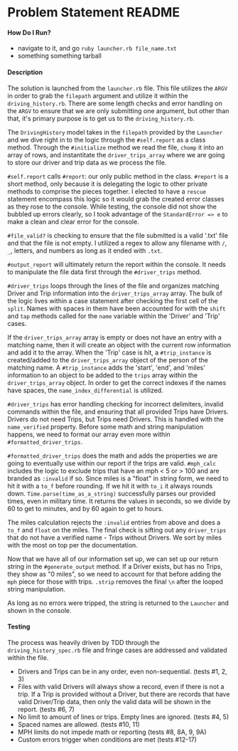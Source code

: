 # Problem Statement README

#### How Do I Run?
* navigate to it, and go `ruby launcher.rb file_name.txt`
* something something tarball

#### Description

The solution is launched from the `launcher.rb` file.  This file utilizes the `ARGV` in order to grab the `filepath` argument and utilize it within the `driving_history.rb`.  There are some length checks and error handling on the `ARGV` to ensure that we are only submitting one argument, but other than that, it's primary purpose is to get us to the `driving_history.rb`.  

The `DrivingHistory` model takes in the `filepath` provided by the `Launcher` and we dive right in to the logic through the `#self.report` as a class method.  Through the `#initialize` method we read the file, `chomp` it into an array of rows, and instantitate the `driver_trips_array` where we are going to store our driver and trip data as we process the file.

`#self.report` calls `#report`: our only public method in the class.  `#report` is a short method, only because it is delegating the logic to other private methods to comprise the pieces together.  I elected to have a `rescue` statement encompass this logic so it would grab the created error classes as they rose to the console.  While testing, the console did not show the bubbled up errors clearly, so I took advantage of the `StandardError => e` to make a clean and clear error for the console.

`#file_valid?` is checking to ensure that the file submitted is a valid '.txt' file and that the file is not empty.  I utilized a regex to allow any filename with `/`, `_`, letters, and numbers as long as it ended with `.txt`.

`#output_report` will ultimately return the report within the console.  It needs to manipulate the file data first through the `#driver_trips` method.

`#driver_trips` loops through the lines of the file and organizes matching Driver and Trip information into the `driver_trips_array` array.  The bulk of the logic lives within a case statement after checking the first cell of the `split`.  Names with spaces in them have been accounted for with the `shift` and `tap` methods called for the `name` variable within the 'Driver' and 'Trip' cases.

If the `driver_trips_array` array is empty or does not have an entry with a matching name, then it will create an object with the current row information and add it to the array.  When the 'Trip' case is hit, a `#trip_instance` is created/added to the `driver_trips_array` object of the person of the matching name.  A `#trip_instance` adds the 'start', 'end', and 'miles' information to an object to be added to the `trips` array within the `driver_trips_array` object.  In order to get the correct indexes if the names have spaces, the `name_index_differential` is utilized.

`#driver_trips` has error handling checking for incorrect delimiters, invalid commands within the file, and ensuring that all provided Trips have Drivers.  Drivers do not need Trips, but Trips need Drivers.  This is handled with the `name_verified` property.  Before some math and string manipulation happens, we need to format our array even more within `#formatted_driver_trips`.

`#formatted_driver_trips` does the math and adds the properties we are going to eventually use within our report if the trips are valid.  `#mph_calc` includes the logic to exclude trips that have an mph < 5 or > 100 and are branded as `:invalid` if so.  Since miles is a "float" in string form, we need to hit it with a `to_f` before rounding.  If we hit it with `to_i` it always rounds down.  `Time.parse(time_as_a_string)` successfully parses our provided times, even in military time.  It returns the values in seconds, so we divide by 60 to get to minutes, and by 60 again to get to hours.  

The miles calculation rejects the `:invalid` entries from above and does a `to_f` and `float` on the miles.  The final check is sifting out any `driver_trips` that do not have a verified name - Trips without Drivers.  We sort by miles with the most on top per the documentation.

Now that we have all of our information set up, we can set up our return string in the `#generate_output` method.  If a Driver exists, but has no Trips, they show as "0 miles", so we need to account for that before adding the `mph` piece for those with trips.  `.strip` removes the final `\n` after the looped string manipulation.  

As long as no errors were tripped, the string is returned to the `Launcher` and shown in the console.

#### Testing

The process was heavily driven by TDD through the `driving_history_spec.rb` file and fringe cases are addressed and validated within the file.
 * Drivers and Trips can be in any order, even non-sequential. (tests #1, 2, 3)
 * Files with valid Drivers will always show a record, even if there is not a trip.  If a Trip is provided without a Driver, but there are records that have valid Driver/Trip data, then only the valid data will be shown in the report.  (tests #6, 7)
 * No limit to amount of lines or trips.  Empty lines are ignored. (tests #4, 5)
 * Spaced names are allowed. (tests #10, 11)
 * MPH limits do not impede math or reporting (tests #8, 8A, 9, 9A)
 * Custom errors trigger when conditions are met (tests #12-17)
